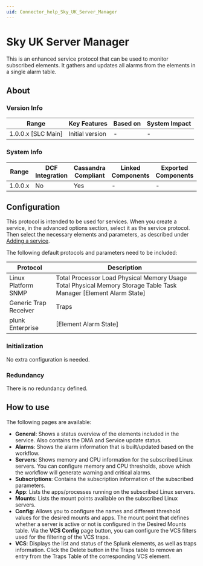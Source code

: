 ```yaml
---
uid: Connector_help_Sky_UK_Server_Manager
---
```


# Sky UK Server Manager

This is an enhanced service protocol that can be used to monitor subscribed elements. It gathers and updates all alarms from the elements in a single alarm table.

## About

### Version Info

| Range                | Key Features     | Based on     | System Impact     |
|----------------------|------------------|--------------|-------------------|
| 1.0.0.x [SLC Main]   | Initial version  | -            | -                 |

### System Info

| Range     | DCF Integration     | Cassandra Compliant     | Linked Components     | Exported Components     |
|-----------|---------------------|-------------------------|-----------------------|-------------------------|
| 1.0.0.x   | No                  | Yes                     | -                     | -                       |

## Configuration

This protocol is intended to be used for services. When you create a service, in the advanced options section, select it as the service protocol. Then select the necessary elements and parameters, as described under [Adding a service](https://aka.dataminer.services/adding-a-service).

The following default protocols and parameters need to be included:

| **Protocol**          | **Description**                                                                                                     |
|-----------------------|---------------------------------------------------------------------------------------------------------------------|
| Linux Platform SNMP   | Total Processor Load Physical Memory Usage Total Physical Memory Storage Table Task Manager \[Element Alarm State\] |
| Generic Trap Receiver | Traps                                                                                                               |
| plunk Enterprise      | \[Element Alarm State\]                                                                                             |

### Initialization

No extra configuration is needed.

### Redundancy

There is no redundancy defined.

## How to use

The following pages are available:

- **General**: Shows a status overview of the elements included in the service. Also contains the DMA and Service update status.
- **Alarms**: Shows the alarm information that is built/updated based on the workflow.
- **Servers**: Shows memory and CPU information for the subscribed Linux servers. You can configure memory and CPU thresholds, above which the workflow will generate warning and critical alarms.
- **Subscriptions**: Contains the subscription information of the subscribed parameters.
- **App**: Lists the apps/processes running on the subscribed Linux servers.
- **Mounts**: Lists the mount points available on the subscribed Linux servers.
- **Config**: Allows you to configure the names and different threshold values for the desired mounts and apps. The mount point that defines whether a server is active or not is configured in the Desired Mounts table. Via the **VCS Config** page button, you can configure the VCS filters used for the filtering of the VCS traps.
- **VCS**: Displays the list and status of the Splunk elements, as well as traps information. Click the Delete button in the Traps table to remove an entry from the Traps Table of the corresponding VCS element.

